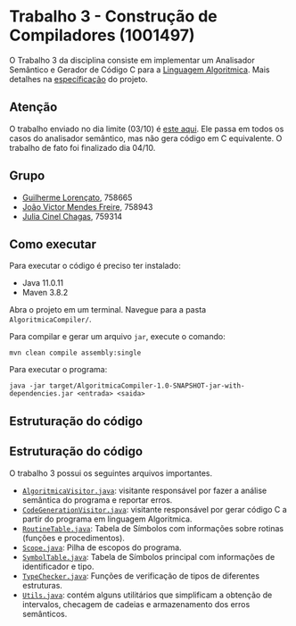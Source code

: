 # Trabalho 3 - Construção de Compiladores (1001497)
O Trabalho 3 da disciplina consiste em implementar um Analisador Semântico e Gerador de Código C para a [Linguagem Algoritmica](https://github.com/joaovicmendes/compiladores-trabalho/blob/main/Trabalho%201/Gram%C3%A1tica%20LA.pdf). Mais detalhes na [específicação]() do projeto.

## Atenção
O trabalho enviado no dia limite (03/10) é [este aqui](https://github.com/joaovicmendes/compiladores-trabalho/tree/58dea81afc9fd7db41f2a266351b174fbc430f8b). Ele passa em todos os casos do analisador semântico, mas não gera código em C equivalente. O trabalho de fato foi finalizado dia 04/10.

## Grupo
- [Guilherme Lorençato](https://github.com/GuiLorencato), 758665
- [João Victor Mendes Freire](https://github.com/joaovicmendes), 758943
- [Julia Cinel Chagas](https://github.com/jcinel), 759314

## Como executar

Para executar o código é preciso ter instalado:
- Java 11.0.11
- Maven 3.8.2

Abra o projeto em um terminal. Navegue para a pasta `AlgoritmicaCompiler/`.

Para compilar e gerar um arquivo `jar`, execute o comando:
```
mvn clean compile assembly:single
```

Para executar o programa:
```
java -jar target/AlgoritmicaCompiler-1.0-SNAPSHOT-jar-with-dependencies.jar <entrada> <saida>
```

## Estruturação do código

## Estruturação do código
O trabalho 3 possui os seguintes arquivos importantes.
- [`AlgoritmicaVisitor.java`](): visitante responsável por fazer a análise semântica do programa e reportar erros.
- [`CodeGenerationVisitor.java`](): visitante responsável por gerar código C a partir do programa em linguagem Algoritmica.
- [`RoutineTable.java`](): Tabela de Símbolos com informações sobre rotinas (funções e procedimentos).
- [`Scope.java`](): Pilha de escopos do programa.
- [`SymbolTable.java`](): Tabela de Símbolos principal com informações de identificador e tipo.
- [`TypeChecker.java`](): Funções de verificação de tipos de diferentes estruturas.
- [`Utils.java`](https://github.com/joaovicmendes/compiladores-trabalho/blob/main/Trabalho%203/AlgoritmicaCompiler/src/main/java/br/ufscar/dc/compiladores/algoritmicacompiler/Utils.java): contém alguns utilitários que simplificam a obtenção de intervalos, checagem de cadeias e armazenamento dos erros semânticos.
